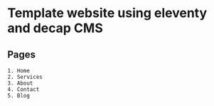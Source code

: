 # Template website using eleventy and decap CMS

## Pages

    1. Home
    2. Services
    3. About
    4. Contact
    5. Blog
